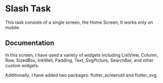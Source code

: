 # Slash Task

This task consists of a single screen, the Home Screen,
It works only on mobile.


## Documentation

In this screen, I have used a variety of widgets including ListView, Column, Row, SizedBox, InkWell, Padding, Text, SvgPicture, SearchBar, and other custom widgets.

Additionally, I have added two packages: flutter_screenutil and flutter_svg.

